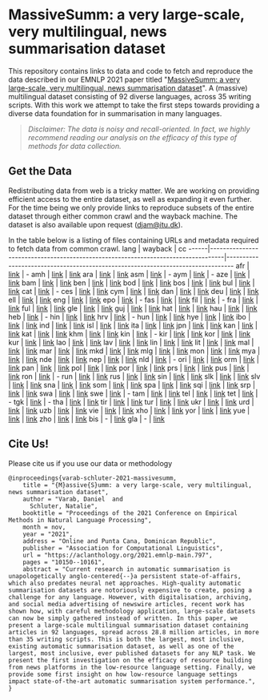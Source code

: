 # MassiveSumm: a very large-scale, very multilingual, news summarisation dataset
This repository contains links to data and code to fetch and reproduce the data described in our EMNLP 2021 paper titled "[MassiveSumm: a very large-scale, very multilingual, news summarisation dataset](https://aclanthology.org/2021.emnlp-main.797/)". A (massive) multilingual dataset consisting of 92 diverse languages, across 35 writing scripts. With this work we attempt to take the first steps towards providing a diverse data foundation for in summarisation in many languages.

> *Disclaimer: The data is noisy and recall-oriented. In fact, we highly recommend reading  our analysis on the efficacy of this type of methods for data collection.*


## Get the Data
Redistributing data from web is a tricky matter. We are working on providing efficient access to the entire dataset, as well as expanding it even further. For the time being we only provide links to reproduce subsets of the entire dataset through either common crawl and the wayback machine. The dataset is also available upon request ([djam@itu.dk](mailto:djam@itu.dk)).


In the table below is a listing of files containing URLs and metadata required to fetch data from common crawl.
lang  |  wayback                                                                         |  cc
------|----------------------------------------------------------------------------------|--------------------------------------------------------------------------------
afr   |  [link](https://drive.google.com/file/d/1m7ctoWs5or8HsFbuW5pBu_PodpND0J3e/view)  |  -
amh   |  [link](https://drive.google.com/file/d/1k0_65Zb00VGm5i-hnFYuY7lNzjVUiWvl/view)  |  [link](https://drive.google.com/file/d/1_awz_-B0iWtaPdKih8H8Kz4HGnJSwvRq/view)
ara   |  [link](https://drive.google.com/file/d/1raYOtsrpmD-yAGo50Kr917Ns3tXEJBci/view)  |  [link](https://drive.google.com/file/d/1HvCeJ3p59sdhb1xLFGNVHr10hHEg8phA/view)
asm   |  [link](https://drive.google.com/file/d/1iGPZdk-PKQn0M_q8ENl-sJY861sT0kaE/view)  |  -
aym   |  [link](https://drive.google.com/file/d/12XzyUHfrOi317OLU0QsOgl6eZvVOK-bF/view)  |  -
aze   |  [link](https://drive.google.com/file/d/1JIqaeoNJt3VATqqjzP27fUBlTAlCvagz/view)  |  [link](https://drive.google.com/file/d/1CftuzziqiR5QezH9oYL-bCE_KpKdKQgK/view)
bam   |  [link](https://drive.google.com/file/d/1Yb9YOENj0Kf8FK19eXHD-iHu5nuqR_3-/view)  |  [link](https://drive.google.com/file/d/1MWQVJMBLmc_8qktep7FGohVbHdXR0iKx/view)
ben   |  [link](https://drive.google.com/file/d/1lOso52ouqtddUGF5RGOkIlVfL3kD3oTB/view)  |  [link](https://drive.google.com/file/d/1wK6YTRkXuc4df8C-Ko-PaWB1pIeDfY8q/view)
bod   |  [link](https://drive.google.com/file/d/1RmonaYMfzj-sw5uM1crJvJxn1FEWfDNi/view)  |  [link](https://drive.google.com/file/d/1vnZb9PUjRCX6E__OlCAqBGxdu3-19Q8W/view)
bos   |  [link](https://drive.google.com/file/d/1alV_CwZpxzAcEfuBCp5TCeMr3qOPZZHW/view)  |  [link](https://drive.google.com/file/d/1TTQVPZ4G7TGy7mFnN21XC3ZDlJlTpGhM/view)
bul   |  [link](https://drive.google.com/file/d/1XU56P9Jd4Meo7YCEedRPu3qd3nOZRvSx/view)  |  [link](https://drive.google.com/file/d/13MJzUdrCLz-lo_c4IZOOupJY_50zvZHd/view)
cat   |  [link](https://drive.google.com/file/d/1OqPLjlsUI-ldg6z2eEe_hA1tM1MCAfEt/view)  |  -
ces   |  [link](https://drive.google.com/file/d/1na5Wx9P4SyVfHgIhRhFJ8RH0WpP2qAwt/view)  |  [link](https://drive.google.com/file/d/1tKzsoGFdDo93aKfEpkY5sSLsuN1hL4LV/view)
cym   |  [link](https://drive.google.com/file/d/1wqb_fsyw9GBouoHkGq353nWXJZLAL4Ax/view)  |  [link](https://drive.google.com/file/d/1ewLaDdoC1An4hYr6LVLnPGPsY5h0ZiqS/view)
dan   |  [link](https://drive.google.com/file/d/10Isyjz0Lw9F2JU3Lw4msLma49_i3CVJo/view)  |  [link](https://drive.google.com/file/d/1-VcQxG_YDngEaNNRBMn9vl6L3sIEnL_8/view)
deu   |  [link](https://drive.google.com/file/d/1dguGPFKXkTvSVn2Yuyv7kBqWROouo7nM/view)  |  [link](https://drive.google.com/file/d/1LfBPlYTbmjWnZTM_e6twUVgzrOjY2kfp/view)
ell   |  [link](https://drive.google.com/file/d/1hyQJHMMTP0WPaEMPeK5WpoToGuMU1m1C/view)  |  [link](https://drive.google.com/file/d/1dzbQc2K_rTIrkpcw9UgQyZ4PPk_ZYF5i/view)
eng   |  [link](https://drive.google.com/file/d/1WumR27bj54A_ObzbM1FX7aR0Xiv80g8n/view)  |  [link](https://drive.google.com/file/d/1u-Zt56FKrJ9zVZRRSPiwqIoGaKHkTOuY/view)
epo   |  [link](https://drive.google.com/file/d/1akp7L7cE9J75hdmxkjXIhLO30c1uZzV3/view)  |  -
fas   |  [link](https://drive.google.com/file/d/1feVopBcYgz6TybgpYJjNma8Q8v1V36nT/view)  |  [link](https://drive.google.com/file/d/1AMz5xhJaR9Ud-oic4LA4-VoBfcT-cqWH/view)
fil   |  [link](https://drive.google.com/file/d/16PBhI9DJZxju2du56u3OTgga-L7ImdKY/view)  |  -
fra   |  [link](https://drive.google.com/file/d/19PCGH6Hxt2YiIiEcP224qSQ94D2f49lc/view)  |  [link](https://drive.google.com/file/d/1UQitwbOPwbbaXFb8xtV0chjeLvWzm3LN/view)
ful   |  [link](https://drive.google.com/file/d/1glT_e_2kO9bb3mTRCYWUs4n0zGFBS8q9/view)  |  [link](https://drive.google.com/file/d/1eku0kULX4ZE9wQnUJMcqHy65Jsu21FFp/view)
gle   |  [link](https://drive.google.com/file/d/1o078h9dEo2bJdmSmex2NA31yt491Cx_X/view)  |  [link](https://drive.google.com/file/d/1HNVxzYdmc1l_q4UOwNV6Yh2_QMfmlSaf/view)
guj   |  [link](https://drive.google.com/file/d/19s9xs6DPeplFv3ME3V1Lhk7Zr_YJ3SMD/view)  |  [link](https://drive.google.com/file/d/1PWFIVGeCRuzAHH-w2UwVOANSvyeEXgFk/view)
hat   |  [link](https://drive.google.com/file/d/1ioS9mTDjMlNOl8Z7by9F_YIT4BwZnEn-/view)  |  [link](https://drive.google.com/file/d/1yDorOERjCNFdDRt9viZyWpcO7gmXDyvr/view)
hau   |  [link](https://drive.google.com/file/d/1oSLe6bPcfqkOtarZ5f5l_jBFLO2_Tafb/view)  |  [link](https://drive.google.com/file/d/1cYkwEYclvHnN8BLZf6z-DEyINGAHy34L/view)
heb   |  [link](https://drive.google.com/file/d/1tHlRd6bg5zS7xvaEp5JOST7Ngb-DHecX/view)  |  -
hin   |  [link](https://drive.google.com/file/d/1RDbFOOMV3FC71R_1QKxocwDgxP8csmqz/view)  |  [link](https://drive.google.com/file/d/1ZNcCqUV15Bv2FlY3qkMYyBWBm0hO4LKI/view)
hrv   |  [link](https://drive.google.com/file/d/13PlLYJmEbZAc8mgMHbZH58-rLvU8bLSY/view)  |  -
hun   |  [link](https://drive.google.com/file/d/157CC5cPhpWg5aM4iMjNtX0CdVyL1yO-J/view)  |  [link](https://drive.google.com/file/d/1R52kqwahdPHFkGpsGdAJE6Wkq38UGgFS/view)
hye   |  [link](https://drive.google.com/file/d/1ZX0FmoSAmC_QJdwNo-KlqjrLG8ALup5L/view)  |  [link](https://drive.google.com/file/d/1ciACol27dN07_omNInoU_NqUvYmwXo6C/view)
ibo   |  [link](https://drive.google.com/file/d/11cmywemBJuNeHkdwn_a4rPyKqbOM7zYF/view)  |  [link](https://drive.google.com/file/d/1oYOHwATB0PWNYvEv-azy_8MUgkxzFZCY/view)
ind   |  [link](https://drive.google.com/file/d/1Cb0sJ-2cLYQdg3hKG7yC4bCziYjtpFRo/view)  |  [link](https://drive.google.com/file/d/1Sch920J5PqJbhpEQHNTjJ1ojiMU46tiQ/view)
isl   |  [link](https://drive.google.com/file/d/183aUjkvgPtyafmAh3fvUj1OjFloa-nC6/view)  |  [link](https://drive.google.com/file/d/1wzccfq0RAN7c5c2BGhNMySp2yMYfj9ep/view)
ita   |  [link](https://drive.google.com/file/d/1eGrviIr8FiRPaIK51l9mFbKEpr_RryuN/view)  |  [link](https://drive.google.com/file/d/123eRVzORxPIQnp75RMf0LsXWL21l76IH/view)
jpn   |  [link](https://drive.google.com/file/d/16wRlWIwPIl3tBLJbrWRxDbnehLHHOWEt/view)  |  [link](https://drive.google.com/file/d/1vjYBbEmWg8PoztrcSqDjUe7ClCUNKHAL/view)
kan   |  [link](https://drive.google.com/file/d/1J7jD8MjKkR0c_7OIZ7ahw4Bq_2jTgrYX/view)  |  [link](https://drive.google.com/file/d/18rBERL7l4zBupWwVHXasPu3jlegCM31B/view)
kat   |  [link](https://drive.google.com/file/d/1S-CYer6Yu02tMRLBbxHtKFYCp33gXBzc/view)  |  [link](https://drive.google.com/file/d/1GSpqPf87onRlKHu4yoLzxQkAOSIE1GVW/view)
khm   |  [link](https://drive.google.com/file/d/11OL9JKSTT8_zVQl77avrEVQiqXqV1J2p/view)  |  [link](https://drive.google.com/file/d/1-0m54dcSjGyBST9bodw1RJYqICsZCwuS/view)
kin   |  [link](https://drive.google.com/file/d/1DnRV2pUU-b-f9DT27AtNLRJcx31AuRy4/view)  |  -
kir   |  [link](https://drive.google.com/file/d/1DoBBN_nb_V-Ogl94KL-nM6iJH2WaGOpK/view)  |  [link](https://drive.google.com/file/d/1ncixaRUVSGcgTrMPhibN1Pfd4yIJ8c15/view)
kor   |  [link](https://drive.google.com/file/d/1L3RY0coCdd-1HX4r0VkU2kQYdFOMuN_9/view)  |  [link](https://drive.google.com/file/d/14-QZft00ab2KAtjT1-p1fvaA45qKt3JJ/view)
kur   |  [link](https://drive.google.com/file/d/15a_TBIEC1jYNVOTh_wKpKUrW8w_p3FoW/view)  |  [link](https://drive.google.com/file/d/1g3WTVRxMo5M5HOBuNJLU7KdSw1RQRdTx/view)
lao   |  [link](https://drive.google.com/file/d/1oO7L92P1XUD6cNdh5MlDv9R-6jLjaYix/view)  |  [link](https://drive.google.com/file/d/1IOcXBGMoaA859RXzrXSV1WS2qMOweRUn/view)
lav   |  [link](https://drive.google.com/file/d/1K6Z0RLc0yvyqHXIy3wYh8Elr3QlIMltz/view)  |  [link](https://drive.google.com/file/d/1AdXmbWraGH_Dh9_f2CcQhhqP5hIqnJXu/view)
lin   |  [link](https://drive.google.com/file/d/1JTgwLaQgMSqOvdARhw82zrCwZpv5OFZV/view)  |  [link](https://drive.google.com/file/d/1QDYxfhMQDZeGVVRUsZjUzf7C2RUMYDMR/view)
lit   |  [link](https://drive.google.com/file/d/1df6oV_UxxqZQnYRtmkVxUZe-2b4Bsiay/view)  |  [link](https://drive.google.com/file/d/1WjIJ-LZN0ZdqtE_NnoEiAiNhXm3eRGHk/view)
mal   |  [link](https://drive.google.com/file/d/1hqp4OmL27HPBMVhYwZLf28Syha7mDmqx/view)  |  [link](https://drive.google.com/file/d/1tvsdnjRAiBFHc0Py-duJoqPlSwYlokie/view)
mar   |  [link](https://drive.google.com/file/d/1BRcMJL_Zk1rq0hNcCYZAbZ3nMF0qmM1I/view)  |  [link](https://drive.google.com/file/d/1Z-ui3IipNQy3jpQqeNzrQiVZcXnUFs2e/view)
mkd   |  [link](https://drive.google.com/file/d/1-UzcYkog_TjAnk9DjTR6vN29R3qjHICN/view)  |  [link](https://drive.google.com/file/d/1xpE3nPcs-m5WdbPyOX1H4wt9k06NMKN3/view)
mlg   |  [link](https://drive.google.com/file/d/1dhzWeA8-JKFbhoLpbV1Yli5M4XHkrXdu/view)  |  [link](https://drive.google.com/file/d/11mpExgMv7VSdejMXUQLFnnPwitLUNudw/view)
mon   |  [link](https://drive.google.com/file/d/1bPHLSMKtCI927f-I_skf0T98HAp-jN-A/view)  |  [link](https://drive.google.com/file/d/1rejguZ0HNNMZdV_9g6qXT6Si6QVXhuge/view)
mya   |  [link](https://drive.google.com/file/d/1fXyMEKX8sz8-wCOKoLLXuqLXMsFZs9Ld/view)  |  [link](https://drive.google.com/file/d/1cLre9C9f1lm2Ds_8hv6f7h2R4phrXtVd/view)
nde   |  [link](https://drive.google.com/file/d/1b_UekJ498qQv2DzeXjUWL20VMftds0ec/view)  |  [link](https://drive.google.com/file/d/1KxB5RLGMlteQOqBYu2DOhIXVzCUkhvDM/view)
nep   |  [link](https://drive.google.com/file/d/1g-tRWW1dweVZMtkWnkm4j5-Qnbwzlh2P/view)  |  [link](https://drive.google.com/file/d/1jw_P1wenbskDfG8iQD3dYRb0oWnRba9N/view)
nld   |  [link](https://drive.google.com/file/d/1JwV508z5Bx_3dHjCW0lMAhp0-8ykF7sF/view)  |  -
ori   |  [link](https://drive.google.com/file/d/1eWnnCigfd8HmMueSvyPe7x1JcvGFReg2/view)  |  [link](https://drive.google.com/file/d/1a3t0X7PfphDZJiyJSL-FzsoZsDH9KIu4/view)
orm   |  [link](https://drive.google.com/file/d/1oZ4S71rijKd32IL9Ww8VR-vr1mzh4WVT/view)  |  [link](https://drive.google.com/file/d/1-SopeFs8niXlmwWSe117-YDQ6ECK8xTh/view)
pan   |  [link](https://drive.google.com/file/d/1Yr6Cy_gaJrbWNHz5khkjDR4mKZT7_TMO/view)  |  [link](https://drive.google.com/file/d/1t3sUOR_m4blOj8iIU1q8ohxUWPTWImcw/view)
pol   |  [link](https://drive.google.com/file/d/1BSX_LcGIaDQOWXDqC3YmMFmRM2DQbUYb/view)  |  [link](https://drive.google.com/file/d/1pNOSculzyCNMjrQOarVhG_SDg1IbMpBr/view)
por   |  [link](https://drive.google.com/file/d/1KWnsUKgIb2fJlRcOq0WhCzyE8cR0LhfB/view)  |  [link](https://drive.google.com/file/d/13ET2tIsrzFTzlb9Rd2KAp-FF7Y6R2Ker/view)
prs   |  [link](https://drive.google.com/file/d/1izhl77L8R2r7YM4-Usu0VMAQtoO5sn7R/view)  |  [link](https://drive.google.com/file/d/11QMxXjH9vN0V6-UZXT2omxb7lm8zphqC/view)
pus   |  [link](https://drive.google.com/file/d/1nJ0hBzj0z51htnwftGyd_I0DQbFdeypS/view)  |  [link](https://drive.google.com/file/d/1nccq6pEsvUhe1zvPTDoDKEob6cRKPpWP/view)
ron   |  [link](https://drive.google.com/file/d/1XxDdroLJdAQZwtGmhPedZ-YZq_G9T-tr/view)  |  -
run   |  [link](https://drive.google.com/file/d/1FVLjZI_oj6bGwP6tIMUTY-8yj4pjJm-5/view)  |  [link](https://drive.google.com/file/d/165N8Wh_TeTo7N_el6eWGmZ5ts3KBKU9Q/view)
rus   |  [link](https://drive.google.com/file/d/17RWgFR6mIvxGr6RGhuRZspLtnlWZk1Ul/view)  |  [link](https://drive.google.com/file/d/15Cqcrbl_lG_oSED_hTyR_mb-dwpvw9J8/view)
sin   |  [link](https://drive.google.com/file/d/158EtvATjJ39G7vThM69h4shcRqRXdT9K/view)  |  [link](https://drive.google.com/file/d/1gvqSIOkL7RDX-yg7O1VwHTdRUcNGcf_F/view)
slk   |  [link](https://drive.google.com/file/d/1IGtxqiLlJqBhsfgbAUlyQAwQir2QmYGb/view)  |  [link](https://drive.google.com/file/d/1GDzuxd-KhBA_fHrDlO8HcCayLsG4-UkX/view)
slv   |  [link](https://drive.google.com/file/d/1gWb-pImthObUPJ16hIO5HZif3XSvjIrK/view)  |  [link](https://drive.google.com/file/d/1T71uVRLX-wB-qeWFMyqtxlI91Dr2u7pn/view)
sna   |  [link](https://drive.google.com/file/d/1FOacYT0S5sPVxmBbH4mHsH4uyrbQwOoM/view)  |  [link](https://drive.google.com/file/d/1wCysDOCUvsA3H-9CmrItwU7GHIxQt1rU/view)
som   |  [link](https://drive.google.com/file/d/1IHxrknewcaTTQKrCH6K00lz3dPT5lIUc/view)  |  [link](https://drive.google.com/file/d/1oXDsB76ViX9ri5W_2xVEQqLWDqIQAh5O/view)
spa   |  [link](https://drive.google.com/file/d/1y3iDoCDfT19MXgQtQ_z_dF4q8xgLK4Eq/view)  |  [link](https://drive.google.com/file/d/14dX8cePpcb-E7nS8brupu9lQkoLUPLSf/view)
sqi   |  [link](https://drive.google.com/file/d/1rpOjaE3mjyl8LsLcU5QiEt1xmkxF0ntW/view)  |  [link](https://drive.google.com/file/d/1jz5sXn8JeHhZHjXb7r0wLqyynva7c8Al/view)
srp   |  [link](https://drive.google.com/file/d/1wpp_f10LNB4Qb0F8-EMmdKWLMHb4cGuw/view)  |  [link](https://drive.google.com/file/d/1XJCyan1OL3UTI9_tNbvZX2ngQ2bhoy0U/view)
swa   |  [link](https://drive.google.com/file/d/1L3DHVdngIRSd8eCjx7qyp5NBwziz6I6B/view)  |  [link](https://drive.google.com/file/d/1ukbOFz_dHYaIQnD4ub0hE9DqF_1mwVke/view)
swe   |  [link](https://drive.google.com/file/d/1BgVrlj40Mlg4yOOMy1yPV8iyFbZTrRLE/view)  |  -
tam   |  [link](https://drive.google.com/file/d/1VrmX5egg4zaZKPBA0Ic3jlMg_ovYkeW9/view)  |  [link](https://drive.google.com/file/d/1DWv-hkU0P2B0AysTFwOZ3aghW6lxF16A/view)
tel   |  [link](https://drive.google.com/file/d/1zo3gNIH2sMczXpnWh-vVty3pr4-tOaBy/view)  |  [link](https://drive.google.com/file/d/1e0KIPqcKYHXmSjgLpxLJkEFumw8Bae_g/view)
tet   |  [link](https://drive.google.com/file/d/1n-PVdlyti6wGtlGUalYeHOmGwZtG6xDe/view)  |  -
tgk   |  [link](https://drive.google.com/file/d/1g6_1YKJbv7-5glBsreqspPP_VnBsRSXW/view)  |  -
tha   |  [link](https://drive.google.com/file/d/1vTBPYxmkyWCqnboX3cVxxNHcfRcXAo_7/view)  |  [link](https://drive.google.com/file/d/197vyuI2JzOGczeVRqnUGu78G3T2WWRit/view)
tir   |  [link](https://drive.google.com/file/d/1vkt2SRGiSPIJKzgU-XagWmx6rnQLtmZZ/view)  |  [link](https://drive.google.com/file/d/1lDazmqixV4Gem96O-c-gulqSNKUEcjnR/view)
tur   |  [link](https://drive.google.com/file/d/1_39Hk7K-IKzvSiRLmue1mxANuPXQg9p5/view)  |  [link](https://drive.google.com/file/d/1Kole41CnnNArIt_rxfNlimk9EMQZFa8Y/view)
ukr   |  [link](https://drive.google.com/file/d/1h2I-yan3WcVEyJfeyJD_fFFviJWK93N3/view)  |  [link](https://drive.google.com/file/d/1H8TUR73sJs_bvjJuLNB4szqiCIvTq5sp/view)
urd   |  [link](https://drive.google.com/file/d/1p-lG1vEDp838GRzuPWc9hjfZeqjfeMh3/view)  |  [link](https://drive.google.com/file/d/1HDwEMuaULkZr6Mm39CifS2szyI_vql-G/view)
uzb   |  [link](https://drive.google.com/file/d/134swKYwYcfCFbMSXe16hvmLVGqS7pOMb/view)  |  [link](https://drive.google.com/file/d/1nYOLG5UlV-YDeex8Tvi37hK4pM9wD7Wg/view)
vie   |  [link](https://drive.google.com/file/d/1zm1AjKpOhEeaZgs2MeJsrFVjxT7kbyFL/view)  |  [link](https://drive.google.com/file/d/1uts1nSGwWNxEFZnsJi6SdamG2DAVPq-q/view)
xho   |  [link](https://drive.google.com/file/d/1Gkq4cLknzh_cY9HBlWAGqkZez31vIarY/view)  |  [link](https://drive.google.com/file/d/1P31PeL7cVJ9eNE-YZ0ofH0pozT9ta5bP/view)
yor   |  [link](https://drive.google.com/file/d/1KhCZk7wBsFkKsmU4XWffVTS37w1FguwE/view)  |  [link](https://drive.google.com/file/d/17ifvygtGzaIgDuqiFK0QDK1Jd7SOnkNd/view)
yue   |  [link](https://drive.google.com/file/d/1u1ScUMdlOfyIyUOIcZBonIUb7rXJwGH8/view)  |  [link](https://drive.google.com/file/d/1blW_lXnUFa3poUwR6YuHd3N2fVoGuHhG/view)
zho   |  [link](https://drive.google.com/file/d/10ipmN3CgNFXc6OQst6-Iasa5CaZLT93M/view)  |  [link](https://drive.google.com/file/d/13-qysDM2uAiT_E9KjAKsQZAQP_-0pyRL/view)
bis   |  -                                                                               |  [link](https://drive.google.com/file/d/1zUn6LDov0zi_hxYbs9hX63UwLhcNcrsa/view)
gla   |  -                                                                               |  [link](https://drive.google.com/file/d/1rIYRlZQ0Sl6By45hdOozAS_37Dv6LFQp/view)

## Cite Us!
Please cite us if you use our data or methodology 
```
@inproceedings{varab-schluter-2021-massivesumm,
    title = "{M}assive{S}umm: a very large-scale, very multilingual, news summarisation dataset",
    author = "Varab, Daniel  and
      Schluter, Natalie",
    booktitle = "Proceedings of the 2021 Conference on Empirical Methods in Natural Language Processing",
    month = nov,
    year = "2021",
    address = "Online and Punta Cana, Dominican Republic",
    publisher = "Association for Computational Linguistics",
    url = "https://aclanthology.org/2021.emnlp-main.797",
    pages = "10150--10161",
    abstract = "Current research in automatic summarisation is unapologetically anglo-centered{--}a persistent state-of-affairs, which also predates neural net approaches. High-quality automatic summarisation datasets are notoriously expensive to create, posing a challenge for any language. However, with digitalisation, archiving, and social media advertising of newswire articles, recent work has shown how, with careful methodology application, large-scale datasets can now be simply gathered instead of written. In this paper, we present a large-scale multilingual summarisation dataset containing articles in 92 languages, spread across 28.8 million articles, in more than 35 writing scripts. This is both the largest, most inclusive, existing automatic summarisation dataset, as well as one of the largest, most inclusive, ever published datasets for any NLP task. We present the first investigation on the efficacy of resource building from news platforms in the low-resource language setting. Finally, we provide some first insight on how low-resource language settings impact state-of-the-art automatic summarisation system performance.",
}
```